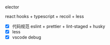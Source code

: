 elector

react hooks + typescript + recoil + less

- [x] 代码规范 eslint + prettier + lint-staged + husky
- [x] less
- [x] vscode debug
